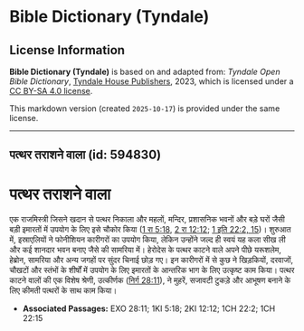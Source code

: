 # Bible Dictionary (Tyndale)

## License Information

**Bible Dictionary (Tyndale)** is based on and adapted from: _Tyndale Open Bible Dictionary_, [Tyndale House Publishers](https://tyndaleopenresources.com/), 2023, which is licensed under a [CC BY-SA 4.0 license](https://creativecommons.org/licenses/by-sa/4.0/legalcode.en).

This markdown version (created `2025-10-17`) is provided under the same license.



--------------------------------

## पत्थर तराशने वाला (id: 594830)

पत्थर तराशने वाला
=================

एक राजमिस्त्री जिसने खदान से पत्थर निकाला और महलों, मन्दिर, प्रशासनिक भवनों और बड़े घरों जैसी बड़ी इमारतों में उपयोग के लिए इसे चौकोर किया ([1 रा 5:18](https://ref.ly/1Kgs5:18), [2 रा 12:12](https://ref.ly/2Kgs12:12); [1 इति 22:2, 15](https://ref.ly/1Chr22:2,1Chr22:15))। शुरुआत में, इस्राएलियों ने फोनीशियन कारीगरों का उपयोग किया, लेकिन उन्होंने जल्द ही स्वयं यह कला सीख ली और कई शानदार भवन बनाए जैसे की सामरिया में। हेरोदेस के पत्थर काटने वाले अपने पीछे यरूशलेम, हेब्रोन, सामरिया और अन्य जगहों पर सुंदर चिनाई छोड़ गए। इन कारीगरों में से कुछ ने खिड़कियों, दरवाजों, चौखटों और स्तंभों के शीर्षों में उपयोग के लिए इमारतों के आन्तरिक भाग के लिए उत्कृष्ट काम किया। पत्थर काटने वालों की एक विशेष श्रेणी, उत्कीर्णक ([निर्ग 28:11](https://ref.ly/Exod28:11)), ने मुहरें, सजावटी टुकड़े और आभूषण बनाने के लिए कीमती पत्थरों के साथ काम किया।

* **Associated Passages:** EXO 28:11; 1KI 5:18; 2KI 12:12; 1CH 22:2; 1CH 22:15

